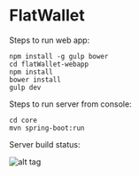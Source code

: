 # FlatWallet

Steps to run web app:
```
npm install -g gulp bower
cd flatWallet-webapp
npm install
bower install
gulp dev
```

Steps to run server from console:
```
cd core
mvn spring-boot:run
```
Server build status:

![alt tag](https://travis-ci.com/mmajews/FlatWallet.svg?token=r2WavVgpdwDCDJYpMPqG&branch=master)
